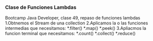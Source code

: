 ### Clase de Funciones Lambdas

Bootcamp Java Developer, clase 49, repaso de funciones lambdas
1.Obtnemos el Stream de una collection
2.Aplicamos la o las funciones intermedias que necesitamos:
*.filter()
*.map()
*.peek()
3.Apliacmos la funcion terminal que necesitamos:
*.count()
*.collect()
*.reduce()
